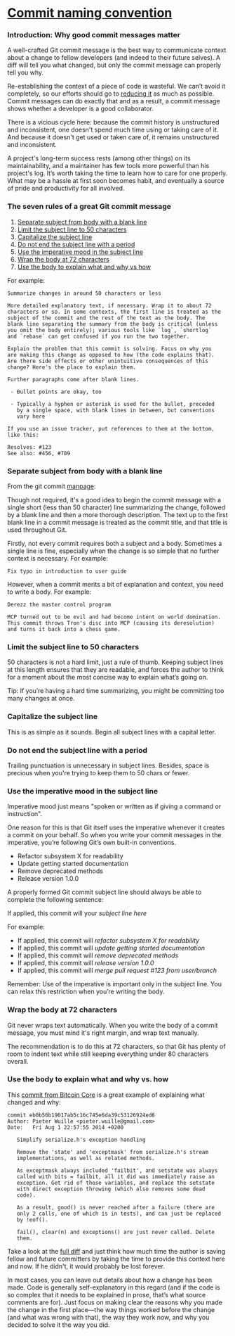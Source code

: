 # [Commit naming convention](https://cbea.ms/git-commit/)


### Introduction: Why good commit messages matter

A well-crafted Git commit message is the best way to communicate context
about a change to fellow developers (and indeed to their future selves).
A diff will tell you what changed, but only the commit message can properly
tell you why.

Re-establishing the context of a piece of code is wasteful.
We can’t avoid it completely, so our efforts should go to
[reducing it](http://www.osnews.com/story/19266/WTFs_m)
as much as possible. Commit messages can do exactly that and as a result,
a commit message shows whether a developer is a good collaborator.

There is a vicious cycle here: because the commit history is unstructured
and inconsistent, one doesn't spend much time using or taking care of it.
And because it doesn't get used or taken care of, it remains unstructured
and inconsistent.

A project's long-term success rests (among other things) on its
maintainability, and a maintainer has few tools more powerful than
his project's log. It’s worth taking the time to learn how to care for
one properly. What may be a hassle at first soon becomes habit, and
eventually a source of pride and productivity for all involved.

### The seven rules of a great Git commit message

1. [Separate subject from body with a blank line](#separate-subject-from-body-with-a-blank-line)
2. [Limit the subject line to 50 characters](#limit-the-subject-line-to-50-characters)
3. [Capitalize the subject line](#capitalize-the-subject-line)
4. [Do not end the subject line with a period](#do-not-end-the-subject-line-with-a-period)
5. [Use the imperative mood in the subject line](#use-the-imperative-mood-in-the-subject-line)
6. [Wrap the body at 72 characters](#wrap-the-body-at-72-characters)
7. [Use the body to explain what and why vs how](#use-the-body-to-explain-what-and-why-vs-how)


For example:

```
Summarize changes in around 50 characters or less

More detailed explanatory text, if necessary. Wrap it to about 72
characters or so. In some contexts, the first line is treated as the
subject of the commit and the rest of the text as the body. The
blank line separating the summary from the body is critical (unless
you omit the body entirely); various tools like `log`, `shortlog`
and `rebase` can get confused if you run the two together.

Explain the problem that this commit is solving. Focus on why you
are making this change as opposed to how (the code explains that).
Are there side effects or other unintuitive consequences of this
change? Here's the place to explain them.

Further paragraphs come after blank lines.

 - Bullet points are okay, too

 - Typically a hyphen or asterisk is used for the bullet, preceded
   by a single space, with blank lines in between, but conventions
   vary here

If you use an issue tracker, put references to them at the bottom,
like this:

Resolves: #123
See also: #456, #789
```


### Separate subject from body with a blank line

From the git commit [manpage](https://mirrors.edge.kernel.org/pub/software/scm/git/docs/git-commit.html#_discussion):

Though not required, it's a good idea to begin the commit message
with a single short (less than 50 character) line summarizing the change,
followed by a blank line and then a more thorough description.
The text up to the first blank line in a commit message is treated
as the commit title, and that title is used throughout Git.


Firstly, not every commit requires both a subject and a body.
Sometimes a single line is fine, especially when the change is so simple
that no further context is necessary. For example:

```
Fix typo in introduction to user guide
```

However, when a commit merits a bit of explanation and context,
you need to write a body. For example:

```
Derezz the master control program

MCP turned out to be evil and had become intent on world domination.
This commit throws Tron's disc into MCP (causing its deresolution)
and turns it back into a chess game.
```


### Limit the subject line to 50 characters

50 characters is not a hard limit, just a rule of thumb.
Keeping subject lines at this length ensures that they are readable,
and forces the author to think for a moment about the most concise way
to explain what’s going on.

Tip: If you’re having a hard time summarizing, you might be committing
too many changes at once.


### Capitalize the subject line

This is as simple as it sounds. Begin all subject lines with a
capital letter.


### Do not end the subject line with a period

Trailing punctuation is unnecessary in subject lines. Besides, space
is precious when you're trying to keep them to 50 chars or fewer.


### Use the imperative mood in the subject line

Imperative mood just means "spoken or written as if giving a command or
instruction".

One reason for this is that Git itself uses the imperative whenever
it creates a commit on your behalf.  So when you write your commit
messages in the imperative, you’re following Git’s own built-in
conventions.

- Refactor subsystem X for readability
- Update getting started documentation
- Remove deprecated methods
- Release version 1.0.0

A properly formed Git commit subject line should always be able to
complete the following sentence:

If applied, this commit will your _subject line here_

For example:

- If applied, this commit will _refactor subsystem X for readability_
- If applied, this commit will _update getting started documentation_
- If applied, this commit will _remove deprecated methods_
- If applied, this commit will _release version 1.0.0_
- If applied, this commit will _merge pull request #123 from user/branch_

Remember: Use of the imperative is important only in the subject line.
You can relax this restriction when you’re writing the body.


### Wrap the body at 72 characters

Git never wraps text automatically. When you write the body of a commit
message, you must mind it's right margin, and wrap text manually.

The recommendation is to do this at 72 characters, so that Git has
plenty of room to indent text while still keeping everything under 80
characters overall.


### Use the body to explain what and why vs. how

This [commit from Bitcoin Core](https://github.com/bitcoin/bitcoin/commit/eb0b56b19017ab5c16c745e6da39c53126924ed6)
is a great example of explaining what changed and why:

```
commit eb0b56b19017ab5c16c745e6da39c53126924ed6
Author: Pieter Wuille <pieter.wuille@gmail.com>
Date:   Fri Aug 1 22:57:55 2014 +0200

   Simplify serialize.h's exception handling

   Remove the 'state' and 'exceptmask' from serialize.h's stream
   implementations, as well as related methods.

   As exceptmask always included 'failbit', and setstate was always
   called with bits = failbit, all it did was immediately raise an
   exception. Get rid of those variables, and replace the setstate
   with direct exception throwing (which also removes some dead
   code).

   As a result, good() is never reached after a failure (there are
   only 2 calls, one of which is in tests), and can just be replaced
   by !eof().

   fail(), clear(n) and exceptions() are just never called. Delete
   them.
```

Take a look at the [full diff](https://github.com/bitcoin/bitcoin/commit/eb0b56b19017ab5c16c745e6da39c53126924ed6)
and just think how much time the author is saving fellow and future
committers by taking the time to provide this context here and now.
If he didn't, it would probably be lost forever.

In most cases, you can leave out details about how a change has been made.
Code is generally self-explanatory in this regard (and if the code is so
complex that it needs to be explained in prose, that’s what source
comments are for). Just focus on making clear the reasons why you made
the change in the first place—the way things worked before the change
(and what was wrong with that), the way they work now, and why you
decided to solve it the way you did.
